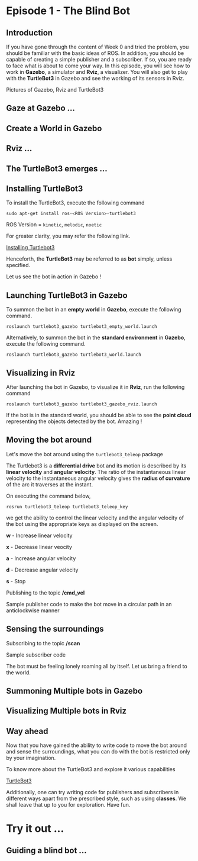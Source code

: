 # Episode 1 - The Blind Bot

## Introduction

If you have gone through the content of Week 0 and tried the problem, you should be familiar with the basic ideas of ROS. In addition, you should be capable of creating a simple publisher and a subscriber. If so, you are ready to face what is about to come your way. In this episode, you will see how to work in **Gazebo**, a simulator and **Rviz**, a visualizer. You will also get to play with the **TurtleBot3** in Gazebo and see the working of its sensors in Rviz.

Pictures of Gazebo, Rviz and TurtleBot3

## Gaze at Gazebo ...

## Create a World in Gazebo

## Rviz ...

## The TurtleBot3 emerges ...

## Installing TurtleBot3

To install the TurtleBot3, execute the following command

```
sudo apt-get install ros-<ROS Version>-turtlebot3
```
ROS Version = ```kinetic```, ```melodic```, ```noetic```

For greater clarity, you may refer the following link.

[Installing Turtlebot3](https://emanual.robotis.com/docs/en/platform/turtlebot3/quick-start/#pc-setup)

Henceforth, the **TurtleBot3** may be referred to as **bot** simply, unless specified.

Let us see the bot in action in Gazebo !

## Launching TurtleBot3 in Gazebo

To summon the bot in an **empty world** in **Gazebo**, execute the following command.

```
roslaunch turtlebot3_gazebo turtlebot3_empty_world.launch
```

Alternatively, to summon the bot in the **standard environment** in  **Gazebo**, execute the following command.

```
roslaunch turtlebot3_gazebo turtlebot3_world.launch
```

## Visualizing in Rviz

After launching the bot in Gazebo, to visualize it in **Rviz**, run the following command

```
roslaunch turtlebot3_gazebo turtlebot3_gazebo_rviz.launch
```

If the bot is in the standard world, you should be able to see the **point cloud** representing the objects detected by the bot. Amazing !


## Moving the bot around

Let's move the bot around using the ```turtlebot3_teleop``` package

The Turtlebot3 is a **differential drive** bot and its motion is described by its **linear velocity** and **angular velocity**. The ratio of the instantaneous linear velocity to the instantaneous angular velocity gives the **radius of curvature** of the arc it traverses at the instant.

On executing the command below,

```
rosrun turtlebot3_teleop turtlebot3_teleop_key
```
we get the ability to control the linear velocity and the angular velocity of the bot using the appropriate keys as displayed on the screen.

**w** - Increase linear velocity

**x** - Decrease linear veocity

**a** - Increase angular velocity

**d** - Decrease angular velocity

**s** - Stop


Publishing to the topic **/cmd_vel**

Sample publisher code to make the bot move in a circular path in an anticlockwise manner
 

## Sensing the surroundings

Subscribing to the topic **/scan**

Sample subscriber code


The bot must be feeling lonely roaming all by itself. Let us bring a friend to the world.

## Summoning Multiple bots in Gazebo

## Visualizing Multiple bots in Rviz


## Way ahead

Now that you have gained the ability to write code to move the bot around and sense the surroundings, what you can do with the bot is restricted only by your imagination. 

To know more about the TurtleBot3 and explore it various capabilities 

[TurtleBot3](https://emanual.robotis.com/docs/en/platform/turtlebot3/overview/)

Additionally, one can try writing code for publishers and subscribers in different ways apart from the prescribed style, such as using **classes**. We shall leave that up to you for exploration. Have fun.

# Try it out ...

## Guiding a blind bot ...
